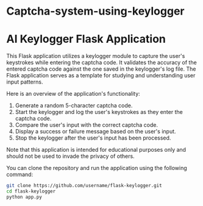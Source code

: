 # Captcha-system-using-keylogger
# AI Keylogger Flask Application

This Flask application utilizes a keylogger module to capture the user's keystrokes while entering the captcha code. It validates the accuracy of the entered captcha code against the one saved in the keylogger's log file. The Flask application serves as a template for studying and understanding user input patterns.

Here is an overview of the application's functionality:

1. Generate a random 5-character captcha code.
2. Start the keylogger and log the user's keystrokes  as they enter the captcha code.
3. Compare the user's input with the correct captcha code.
4. Display a success or failure message based on the user's input.
5. Stop the keylogger after the user's input has been processed.

Note that this application is intended for educational purposes only and should not be used to invade the privacy of others.

You can clone the repository and run the application using the following command:

```bash
git clone https://github.com/username/flask-keylogger.git
cd flask-keylogger
python app.py
